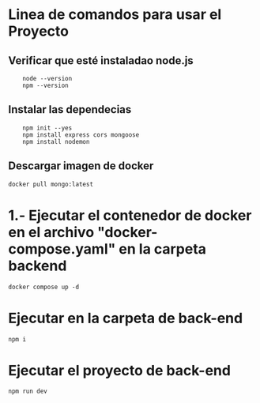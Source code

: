 # Linea de comandos para usar el Proyecto

## Verificar que esté instaladao node.js

```shell
    node --version
    npm --version
```

## Instalar las dependecias
```shell
    npm init --yes 
    npm install express cors mongoose
    npm install nodemon
```

## Descargar imagen de docker
```shell
docker pull mongo:latest
```

# 1.-  Ejecutar el contenedor de docker en el archivo "docker-compose.yaml" en la carpeta backend
```shell
docker compose up -d
```

# Ejecutar en la carpeta de back-end 
```shell
npm i 
```

# Ejecutar el proyecto de back-end
```shell
npm run dev
```